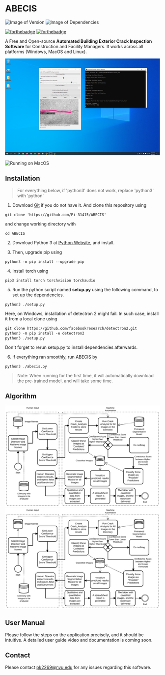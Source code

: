 # ABECIS
![Image of Version](https://img.shields.io/badge/version-v1.0-green)
![Image of Dependencies](https://img.shields.io/badge/dependencies-up%20to%20date-brightgreen)

[![forthebadge](https://forthebadge.com/images/badges/made-with-python.svg)](https://forthebadge.com)
[![forthebadge](https://forthebadge.com/images/badges/powered-by-qt.svg)](https://forthebadge.com)

A Free and Open-source **Automated Building Exterior Crack Inspection Software** for Construction and Facility Managers. It works across all platforms (Windows, MacOS and Linux).

![Running on Windows](./media/windows.png)

![Running on MacOS](./media/mac.png)

## Installation

> For everything below, if 'python3' does not work, replace 'python3' with 'python'

1. Download [Git](https://git-scm.com/) if you do not have it. And clone this repository using

```
git clone 'https://github.com/Pi-31415/ABECIS'
```

and change working directory with

```
cd ABECIS
```

2. Download Python 3 at [Python Website](https://www.python.org/downloads/), and install.

3. Then, upgrade pip using

```
python3 -m pip install --upgrade pip
```

4. Install torch using

```
pip3 install torch torchvision torchaudio
```

5. Run the python script named **setup.py** using the following command, to set up the dependencies.

```
python3 ./setup.py
```

Here, on Windows, installation of detectron 2 might fail. In such case, install it from a local clone using

```
git clone https://github.com/facebookresearch/detectron2.git
python3 -m pip install -e detectron2
python3 ./setup.py
```
Don't forget to rerun setup.py to install dependencies afterwards.

6. If everything ran smoothly, run ABECIS by

```
python3 ./abecis.py
```

> Note: When running for the first time, it will automatically download the pre-trained model, and will take some time.

## Algorithm

![Alt text](./media/algorithm.svg)
<img src="./media/algorithm.svg">

## User Manual

Please follow the steps on the application precisely, and it should be intuitive. A detailed user guide video and documentation is coming soon.

## Contact
Please contact <pk2269@nyu.edu> for any issues regarding this software.
